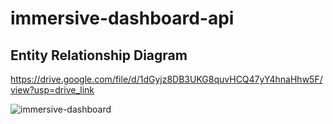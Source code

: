 # immersive-dashboard-api

## Entity Relationship Diagram
https://drive.google.com/file/d/1dGyjz8DB3UKG8quvHCQ47yY4hnaHhw5F/view?usp=drive_link

![immersive-dashboard](https://github.com/group05-immersive-dashboard-project/immersive-dashboard-api/assets/128290172/ce1a888d-6448-4862-b54c-86dbf240116d)
